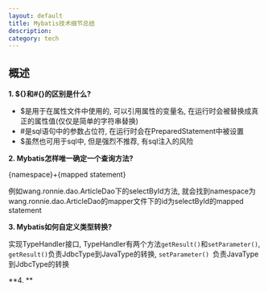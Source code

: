 ```yaml
---
layout: default
title: Mybatis技术细节总结
description: 
category: tech
---
```


## 概述

**1. ${}和#{}的区别是什么?**

* $是用于在属性文件中使用的, 可以引用属性的变量名, 在运行时会被替换成真正的属性值(仅仅是简单的字符串替换)
* \#是sql语句中的参数占位符, 在运行时会在PreparedStatement中被设置
* $虽然也可用于sql中, 但是强烈不推荐, 有sql注入的风险

**2. Mybatis怎样唯一确定一个查询方法?**

{namespace}+{mapped statement}

例如wang.ronnie.dao.ArticleDao下的selectById方法, 就会找到namespace为wang.ronnie.dao.ArticleDao的mapper文件下的id为selectById的mapped 
statement

**3. Mybatis如何自定义类型转换?**

实现TypeHandler接口, TypeHandler有两个方法`getResult()`和`setParameter()`, `getResult()`负责JdbcType到JavaType的转换, `setParameter()
`负责JavaType到JdbcType的转换

**4. **

